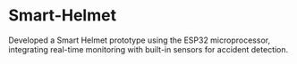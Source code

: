 # Smart-Helmet
Developed a Smart Helmet prototype using the ESP32 microprocessor, integrating real-time monitoring with built-in sensors for accident detection. 
